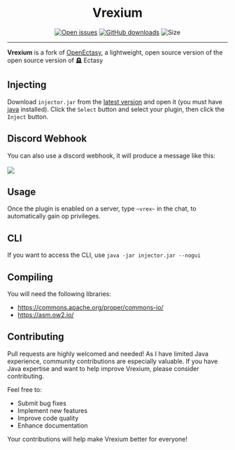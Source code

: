 <div align="center"><h1>Vrexium</h1></div>
<div align="center">
    <a href="https://github.com/M1noa/Vrexium/issues"><img alt="Open issues" src="https://img.shields.io/github/issues-raw/M1noa/Vrexium"/></a>
    <a href="https://github.com/M1noa/Vrexium/releases/latest"><img alt="GitHub downloads" src="https://img.shields.io/github/downloads/M1noa/Vrexium/total"></a>
    <img alt="Size" src="https://img.shields.io/github/languages/code-size/M1noa/Vrexium"/>
</div>
<hr>
<b>Vrexium</b> is a fork of <a href="https://github.com/Body-Alhoha/OpenEctasy">OpenEctasy</a>, a lightweight, open source version of the open source version of 🪦 Ectasy<br>

## Injecting
Download `injector.jar` from the [latest version](https://github.com/M1noa/Vrexium/raw/refs/heads/main/injector.jar) and open it (you must have [java](https://www.oracle.com/java/technologies/downloads/#jdk23-windows) installed). Click the `Select` button and select your plugin, then click the `Inject` button.

## Discord Webhook
You can also use a discord webhook, it will produce a message like this: <br><br>
<img src="/images/webhook_example.png">

## Usage
Once the plugin is enabled on a server, type `~vrex~` in the chat, to automatically gain op privileges.

## CLI
If you want to access the CLI, use `java -jar injector.jar --nogui`

## Compiling
You will need the following libraries: <br>
- https://commons.apache.org/proper/commons-io/
- https://asm.ow2.io/

## Contributing
Pull requests are highly welcomed and needed! As I have limited Java experience, community contributions are especially valuable. If you have Java expertise and want to help improve Vrexium, please consider contributing.

Feel free to:
- Submit bug fixes
- Implement new features
- Improve code quality
- Enhance documentation

Your contributions will help make Vrexium better for everyone!
